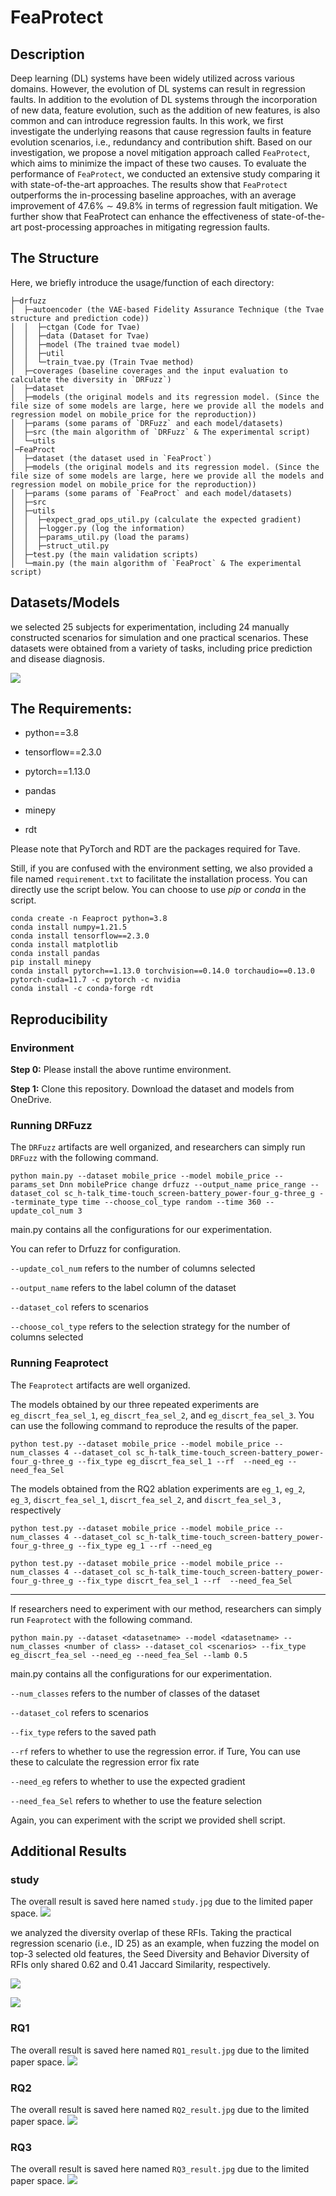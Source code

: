 # FeaProtect

## Description

Deep learning (DL) systems have been widely utilized across various domains. However, the evolution of DL systems can result in regression faults. In addition to the evolution of DL systems through the incorporation of new data, feature evolution, such as the addition of new features, is also common and can introduce regression faults.
In this work, we first investigate the underlying reasons that cause regression faults in feature evolution scenarios, i.e., redundancy and contribution shift. Based on our investigation, we propose a novel mitigation approach called `FeaProtect`, which aims to minimize the impact of these two causes. To evaluate the performance of `FeaProtect`, we conducted an extensive study comparing it with state-of-the-art approaches. The results show that `FeaProtect` outperforms the in-processing baseline approaches, with an average improvement of 47.6\% $\sim$ 49.8\% in terms of regression fault mitigation. We further show that FeaProtect can enhance the effectiveness of state-of-the-art post-processing approaches in mitigating regression faults.


## The Structure
Here, we briefly introduce the usage/function of each directory: 

```
├─drfuzz
│  ├─autoencoder (the VAE-based Fidelity Assurance Technique (the Tvae structure and prediction code))
│  │  ├─ctgan (Code for Tvae)
│  │  ├─data (Dataset for Tvae)
│  │  ├─model (The trained tvae model)
│  │  ├─util
│  │  └─train_tvae.py (Train Tvae method)
│  ├─coverages (baseline coverages and the input evaluation to calculate the diversity in `DRFuzz`)
│  ├─dataset
│  ├─models (the original models and its regression model. (Since the file size of some models are large, here we provide all the models and regression model on mobile_price for the reproduction))
│  ├─params (some params of `DRFuzz` and each model/datasets)
│  ├─src (the main algorithm of `DRFuzz` & The experimental script)
│  └─utils
│─FeaProct
│  ├─dataset (the dataset used in `FeaProct`)
│  ├─models (the original models and its regression model. (Since the file size of some models are large, here we provide all the models and regression model on mobile_price for the reproduction))
│  ├─params (some params of `FeaProct` and each model/datasets)
│  ├─src
│  ├─utils
│  │  ├─expect_grad_ops_util.py (calculate the expected gradient)
│  │  ├─logger.py (log the information)
│  │  ├─params_util.py (load the params)
│  │  ├─struct_util.py 
│  ├─test.py (the main validation scripts)
│  └─main.py (the main algorithm of `FeaProct` & The experimental script)

```

## Datasets/Models
we selected 25 subjects for experimentation, including 24 manually
constructed scenarios for simulation and one practical scenarios. These datasets were
obtained from a variety of tasks, including price prediction and disease diagnosis.

![](images/dataset_model.png)

## The Requirements:

- python==3.8

- tensorflow==2.3.0

- pytorch==1.13.0

- pandas

- minepy

- rdt

Please note that PyTorch and RDT are the packages required for Tave.

Still, if you are confused with the environment setting, we also provided a file named `requirement.txt` to facilitate the installation process. You can directly use the script below. You can choose to use _pip_ or _conda_ in the script.

~~~
conda create -n Feaproct python=3.8
conda install numpy=1.21.5
conda install tensorflow==2.3.0
conda install matplotlib
conda install pandas
pip install minepy
conda install pytorch==1.13.0 torchvision==0.14.0 torchaudio==0.13.0 pytorch-cuda=11.7 -c pytorch -c nvidia
conda install -c conda-forge rdt
~~~

## Reproducibility

### Environment

**Step 0:** Please install the above runtime environment.

**Step 1:** Clone this repository. Download the dataset and models from OneDrive. 

### Running DRFuzz

The `DRFuzz` artifacts are well organized, and researchers can simply run `DRFuzz` with the following command.

~~~
python main.py --dataset mobile_price --model mobile_price --params_set Dnn mobilePrice change drfuzz --output_name price_range --dataset_col sc_h-talk_time-touch_screen-battery_power-four_g-three_g --terminate_type time --choose_col_type random --time 360 --update_col_num 3
~~~

main.py contains all the configurations for our experimentation.

You can refer to Drfuzz for configuration. 

`--update_col_num` refers to the number of columns selected

`--output_name` refers to the label column of the dataset

`--dataset_col` refers to scenarios

`--choose_col_type` refers to the selection strategy for the number of columns selected

### Running Feaprotect

The `Feaprotect` artifacts are well organized.

The models obtained by our three repeated experiments are `eg_discrt_fea_sel_1`, `eg_discrt_fea_sel_2`, and `eg_discrt_fea_sel_3`. You can use the following command to reproduce the results of the paper.

~~~
python test.py --dataset mobile_price --model mobile_price --num_classes 4 --dataset_col sc_h-talk_time-touch_screen-battery_power-four_g-three_g --fix_type eg_discrt_fea_sel_1 --rf  --need_eg --need_fea_Sel
~~~

The models obtained from the RQ2 ablation experiments are `eg_1`, `eg_2`, `eg_3`, `discrt_fea_sel_1`, `discrt_fea_sel_2`, and `discrt_fea_sel_3`
, respectively
~~~
python test.py --dataset mobile_price --model mobile_price --num_classes 4 --dataset_col sc_h-talk_time-touch_screen-battery_power-four_g-three_g --fix_type eg_1 --rf --need_eg
~~~

~~~
python test.py --dataset mobile_price --model mobile_price --num_classes 4 --dataset_col sc_h-talk_time-touch_screen-battery_power-four_g-three_g --fix_type discrt_fea_sel_1 --rf  --need_fea_Sel
~~~

-----
If researchers need to experiment with our method, researchers can simply run `Feaprotect` with the following command.

~~~
python main.py --dataset <datasetname> --model <datasetname> --num_classes <number of class> --dataset_col <scenarios> --fix_type eg_discrt_fea_sel --need_eg --need_fea_Sel --lamb 0.5
~~~

main.py contains all the configurations for our experimentation.

`--num_classes` refers to the number of classes of the dataset

`--dataset_col` refers to scenarios

`--fix_type` refers to the saved path

`--rf` refers to whether to use the regression error. if Ture, You can use these to calculate the regression error fix rate

`--need_eg` refers to whether to use the expected gradient

`--need_fea_Sel` refers to whether to use the feature selection


Again, you can experiment with the script we provided shell script.

## Additional Results

### study

The overall result is saved here named `study.jpg` due to the limited paper space.
![](images/study.png)

we analyzed the diversity overlap of these RFIs. Taking the practical regression scenario (i.e., ID 25) as an example, when fuzzing the model on top-3 selected old features, the Seed Diversity and Behavior Diversity of RFIs only shared 0.62 and 0.41 Jaccard Similarity, respectively.

![](images/SEED.png)

![](images/RFI.png)

### RQ1 

The overall result is saved here named `RQ1_result.jpg` due to the limited paper space.
![](images/RQ1.png)

### RQ2

The overall result is saved here named `RQ2_result.jpg` due to the limited paper space.
![](images/RQ2.png)

### RQ3

The overall result is saved here named `RQ3_result.jpg` due to the limited paper space.
![](images/RQ3.png)
